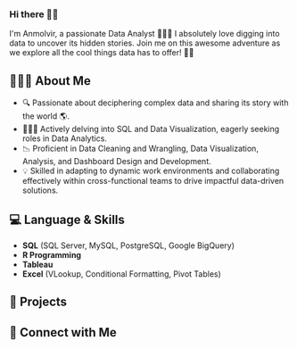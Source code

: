 ### Hi there 👋🏾
I'm Anmolvir, a passionate Data Analyst 👩🏾‍💻 I absolutely love digging into data to uncover its hidden stories. Join me on this awesome adventure as we explore all the cool things data has to offer! 🚀💡

## 🙋🏾‍♀️ About Me
- 🔍 Passionate about deciphering complex data and sharing its story with the world 🌎.
- 👩🏾‍💻 Actively delving into SQL and Data Visualization, eagerly seeking roles in Data Analytics.
- 📉 Proficient in Data Cleaning and Wrangling, Data Visualization, Analysis, and Dashboard Design and Development.
- 💡 Skilled in adapting to dynamic work environments and collaborating effectively within cross-functional teams to drive impactful data-driven solutions.

## 💻 Language & Skills
- **SQL** (SQL Server, MySQL, PostgreSQL, Google BigQuery)
- **R Programming**
- **Tableau**
- **Excel** (VLookup, Conditional Formatting, Pivot Tables)

## 🚀 Projects

## 🤝 Connect with Me



